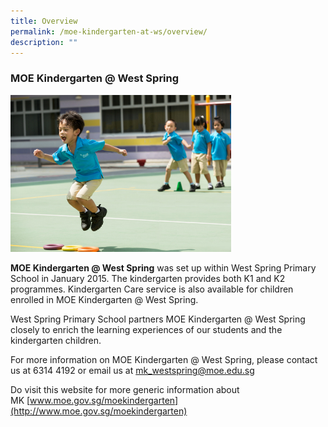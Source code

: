 ```yaml
---
title: Overview
permalink: /moe-kindergarten-at-ws/overview/
description: ""
---
```

### MOE Kindergarten @ West Spring

<img src="/images/mk1.png" style="width:70%">

**MOE Kindergarten @ West Spring** was set up within West Spring Primary School in January 2015. The kindergarten provides both K1 and K2 programmes. Kindergarten Care service is also available for children enrolled in MOE Kindergarten @ West Spring.

West Spring Primary School partners MOE Kindergarten @ West Spring closely to enrich the learning experiences of our students and the kindergarten children.

For more information on MOE Kindergarten @ West Spring, please contact us at 6314 4192 or email us at [mk\_westspring@moe.edu.sg](mailto:mk_westspring@moe.edu.sg)

Do visit this website for more generic information about MK [www.moe.gov.sg/moekindergarten](http://www.moe.gov.sg/moekindergarten)

